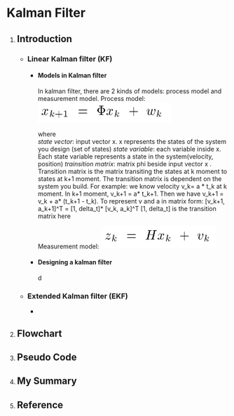 ﻿# Kalman Filter
1. ## Introduction
	+ ### Linear Kalman filter (KF)
		+ #### Models in Kalman filter 
			In kalman filter, there are 2 kinds of models: process model and measurement model.
		   Process model:
		   ![process model](./Images/model_1.png)
		   
		   where  
			    *state vector*: 
			    input vector x. x represents the states of the system you design (set of states)
			    *state variable*: 
			    each variable inside x. Each state variable represents a state in the system(velocity, position)
			    *trainsition matrix*: 
			    matrix phi beside input vector x . Transition matrix is the matrix transiting the states at k moment to states at k+1 moment. The transition matrix is dependent on the system you build. 
			    For example: 
			    we know velocity v_k= a * t_k at k moment. 
			    In k+1 moment, v_k+1 = a* t_k+1. Then we have v_k+1 = v_k + a* (t_k+1 - t_k).  To represent v and a in matrix form:
			[v_k+1, a_k+1]^T  = [1, delta_t]* [v_k, a_k]^T
			    [1, delta_t] is the transition matrix here
			    
			Measurement model:
			![process model](./Images/model_2.png)
		+ #### Designing a kalman filter
			d
	+ ### Extended Kalman filter (EKF)
		+ 
2. ## Flowchart
3. ## Pseudo Code
4. ## My Summary
5. ## Reference
